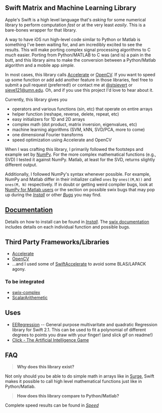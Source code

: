 ## Swift Matrix and Machine Learning Library
Apple's Swift is a high level language that's *asking* for some numerical
library to perform computation *fast* or at the very least *easily*. This is a
bare-bones wrapper for that library.

A way to have iOS run high-level code similar to Python or Matlab is something
I've been waiting for, and am incredibly excited to see the results. This will
make porting complex signal processing algorithms to C *much* easier. Porting
from Python/MATLAB to C was (and is) a pain in the butt, and this library aims
to make the conversion between a Python/Matlab algorithm and a mobile app
*simple.*

In most cases, this library calls [Accelerate][accel] or [OpenCV][opencv]. If
you want to speed up some function or add add another feature in those
libraries, feel free to submit a pull request (preferred!) or contact me at
[@stsievert][st] or [sieve121@umn.edu](mailto:sieve121@umn.edu). Oh, and if you
use this project I'd love to hear about it.

Currently, this library gives you

* operators and various functions (sin, etc) that operate on entire arrays
* helper function (reshape, reverse, delete, repeat, etc)
* easy initializers for 1D and 2D arrays
* complex math (dot product, matrix inversion, eigenvalues, etc)
* machine learning algorithms (SVM, kNN, SVD/PCA, more to come)
* one dimensional Fourier transforms
* speed optimization using Accelerate and OpenCV

When I was crafting this library, I primarily followed the footsteps and
example set by [NumPy][numpy]. For the more complex mathematical functions
(e.g., SVD) I tested it against NumPy. Matlab, at least for the SVD, returns
slightly different output.

Additionally, I followed NumPy's syntax whenever possible. For example, NumPy
and Matlab differ in their initializer called `ones` by `ones((M,N))` and
`ones(M, N)` respectively. If in doubt or getting weird compiler bugs, look at
[NumPy for Matlab users][nfm] or the section on possible swix bugs that may pop
up during the [*Install*][install] or other [*Bugs*][bugs] you may find.

[bugs]:http://scottsievert.com/swix/bugs.html
[nfm]:http://wiki.scipy.org/NumPy_for_Matlab_Users

## [Documentation][swix-doc]
Details on how to install can be found in [*Install*][install]. The
[swix documentation][swix-doc] includes details on each individual function and
possible bugs.

[install]:http://scottsievert.com/swix/installation.html
[swix-doc]:http://scottsievert.com/swix/

## Third Party Frameworks/Libraries
* [Accelerate][accel]
* [OpenCV][opencv]
* ...and I used some of [SwiftAccelerate][ais] to avoid some BLAS/LAPACK agony.

### To be integrated
* [swix-complex][complex]
* [ScalarArithemetic][scalar]

## Uses
* [EERegression](https://github.com/erkekin/EERegression/) -- General purpose
  multivaritate and quadratic Regression library for Swift 2.1. This can be
  used to fit a polynomial of different degrees to points you draw with your
  finger! (and slick gif on readme!)
* [Click - The Artificial Intelligence
  Game](https://itunes.apple.com/ai/app/click-artificial-intelligence/id1032660757?mt=8)

## FAQ
> **Why does this library exist?**

Not only should you be able to do simple math in arrays like in [Surge], Swift
makes it possible to call high level mathematical functions just like in
Python/Matlab.

> **How does this library compare to Python/Matlab?**

Complete speed results can be found in *[Speed]*

[Speed]:http://scottsievert.com/swix/speed.html
[Surge]:https://github.com/mattt/Surge


[ais]:https://github.com/haginile/SwiftAccelerate
[so]:http://stackoverflow.com/q/24727674/1141256
[opencv]:http://opencv.org
[scalar]:https://github.com/seivan/ScalarArithmetic
[complex]:https://github.com/dankogai/swift-complex
[numpy]:http://www.numpy.org
[accel]:https://developer.apple.com/library/prerelease/mac/documentation/Accelerate/Reference/AccelerateFWRef/_index.html#//apple_ref/doc/uid/TP40009465
[@]:https://developer.apple.com/library/prerelease/ios/documentation/swift/conceptual/swift_programming_language/AdvancedOperators.html#//apple_ref/doc/uid/TP40014097-CH27-XID_48
[ones]:http://docs.scipy.org/doc/numpy/reference/generated/numpy.ones.html
[zeros]:http://docs.scipy.org/doc/numpy/reference/generated/numpy.zeros.html#numpy.zeros
[pep]:http://legacy.python.org/dev/peps/pep-0465/#implementation-details
[st]:https://twitter.com/stsievert
